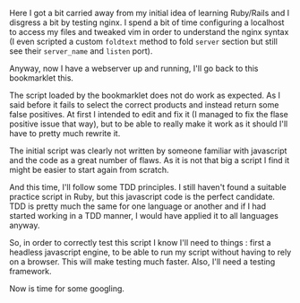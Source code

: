 Here I got a bit carried away from my initial idea of learning Ruby/Rails and
I disgress a bit by testing nginx. I spend a bit of time configuring
a localhost to access my files and tweaked vim in order to understand the nginx
syntax (I even scripted a custom `foldtext` method to fold `server` section but
still see their `server_name` and `listen` port).

Anyway, now I have a webserver up and running, I'll go back to this bookmarklet
this.

The script loaded by the bookmarklet does not do work as expected. As I said
before it fails to select the correct products and instead return some false
positives. At first I intended to edit and fix it (I managed to fix the flase
positive issue that way), but to be able to really make it work as it should
I'll have to pretty much rewrite it.

The initial script was clearly not written by someone familiar with javascript
and the code as a great number of flaws. As it is not that big a script I find
it might be easier to start again from scratch.

And this time, I'll follow some TDD principles. I still haven't found
a suitable practice script in Ruby, but this javascript code is the perfect
candidate. TDD is pretty much the same for one language or another and if I had
started working in a TDD manner, I would have applied it to all languages
anyway.

So, in order to correctly test this script I know I'll need to things : first
a headless javascript engine, to be able to run my script without having to
rely on a browser. This will make testing much faster. Also, I'll need
a testing framework.

Now is time for some googling.

